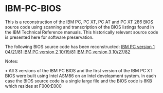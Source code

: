 # IBM-PC-BIOS

This is a reconstruction of the IBM PC, PC XT, PC AT and PC XT 286 BIOS source code using scanning and transcription of the BIOS listings found in the IBM Technical Reference manuals. This historically relevant source code is presented here for software preservation.

The following BIOS source code has been reconstructed:
[IBM PC version 1 04/21/81]()
[IBM PC version 2 10/19/81]()
[IBM PC version 3 10/27/82]()


Notes:

• All 3 versions of the IBM PC BIOS and the first version of the IBM PC XT BIOS were built using Intel ASM86 on an Intel development system. In each case the BIOS source code is a single large file and the BIOS code is 8KB which resides at F000:E000


